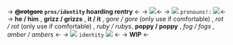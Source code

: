 -> **~~@rotgore~~ `prns/identity` hoarding rentry** <-
-> ![](https://mikejima.crd.co/assets/images/gallery29/c060e513.png?v=16e7e82c)<-
-> ![](https://mikejima.crd.co/assets/images/shadow/10302bec.gif?v=16e7e82c) `pronouns!:` ![](https://mikejima.crd.co/assets/images/shadow/ec5917fb.gif?v=16e7e82c)<-
-> **he / him** , **grizz / grizzs** , **it / it** , *gore / gore* (only use if comfortable) , *rot / rot* (only use if comfortable) , *ruby / rubys*, **poppy / poppy** , *fog / fogs* , *amber / ambers* <-
-> ![](https://watermelon.crd.co/assets/images/gallery02/da73be23.gif?v=d32cbf10) `identity` ![](https://watermelon.crd.co/assets/images/gallery02/7f559d38.gif?v=d32cbf10) <-
-> **WIP** <-